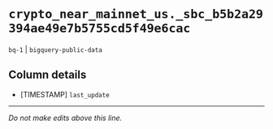 # `crypto_near_mainnet_us._sbc_b5b2a29394ae49e7b5755cd5f49e6cac`
`bq-1` | `bigquery-public-data`

## Column details
* [TIMESTAMP] `last_update`

-------------------------------------------------------------------------------
*Do not make edits above this line.*
